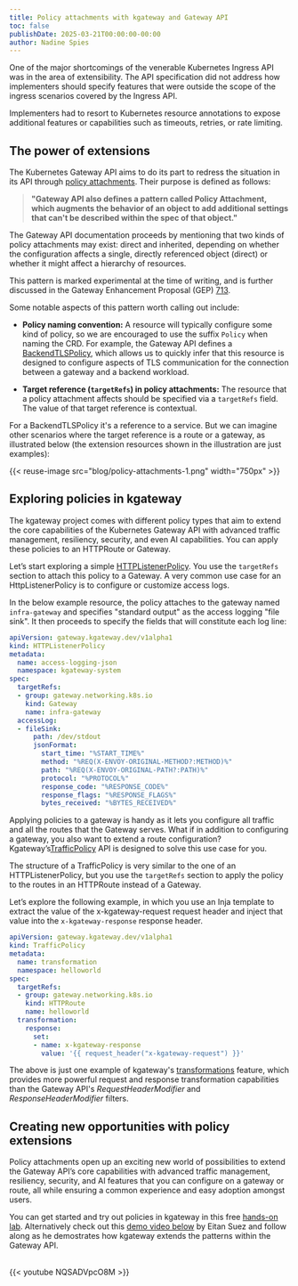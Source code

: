 ```yaml
---
title: Policy attachments with kgateway and Gateway API
toc: false
publishDate: 2025-03-21T00:00:00-00:00
author: Nadine Spies 
---
```


One of the major shortcomings of the venerable Kubernetes Ingress API was in the area of extensibility. The API specification did not address how implementers should specify features that were outside the scope of the ingress scenarios covered by the Ingress API.

Implementers had to resort to Kubernetes resource annotations to expose additional features or capabilities such as timeouts, retries, or rate limiting.

## The power of extensions

The Kubernetes Gateway API aims to do its part to redress the situation in its API through [policy attachments](https://gateway-api.sigs.k8s.io/reference/policy-attachment/). Their purpose is defined as follows: 

> **"Gateway API also defines a pattern called Policy Attachment, which augments the behavior of an object to add additional settings that can't be described within the spec of that object."**

The Gateway API documentation proceeds by mentioning that two kinds of policy attachments may exist: direct and inherited, depending on whether the configuration affects a single, directly referenced object (direct) or whether it might affect a hierarchy of resources.

This pattern is marked experimental at the time of writing, and is further discussed in the Gateway Enhancement Proposal (GEP) [713](https://gateway-api.sigs.k8s.io/geps/gep-713/).

Some notable aspects of this pattern worth calling out include:

- **Policy naming convention:** A resource will typically configure some kind of policy, so we are encouraged to use the suffix `Policy` when naming the CRD. For example, the Gateway API defines a [BackendTLSPolicy](https://gateway-api.sigs.k8s.io/api-types/backendtlspolicy/), which allows us to quickly infer that this resource is designed to configure aspects of TLS communication for the connection between a gateway and a backend workload.  

- **Target reference (`targetRefs`) in policy attachments:** The resource that a policy attachment affects should be specified via a `targetRefs` field. The value of that target reference is contextual. 

For a BackendTLSPolicy it's a reference to a service.  But we can imagine other scenarios where the target reference is a route or a gateway, as illustrated below (the extension resources shown in the illustration are just examples):

{{< reuse-image src="blog/policy-attachments-1.png" width="750px" >}}

## Exploring policies in kgateway

The kgateway project comes with different policy types that aim to extend the core capabilities of the Kubernetes Gateway API with advanced traffic management, resiliency, security, and even AI capabilities. You can apply these policies to an HTTPRoute or Gateway. 

Let’s start exploring a simple [HTTPListenerPolicy](https://kgateway.dev/docs/reference/api/#httplistenerpolicy). You use the `targetRefs` section to attach this policy to a Gateway. A very common use case for an HttpListenerPolicy is to configure or customize access logs. 

In the below example resource, the policy attaches to the gateway named `infra-gateway` and specifies "standard output" as the access logging "file sink". It then proceeds to specify the fields that will constitute each log line:

```yaml
apiVersion: gateway.kgateway.dev/v1alpha1
kind: HTTPListenerPolicy
metadata:
  name: access-logging-json
  namespace: kgateway-system
spec:
  targetRefs:
  - group: gateway.networking.k8s.io
    kind: Gateway
    name: infra-gateway
  accessLog:
  - fileSink:
      path: /dev/stdout
      jsonFormat:
        start_time: "%START_TIME%"
        method: "%REQ(X-ENVOY-ORIGINAL-METHOD?:METHOD)%"
        path: "%REQ(X-ENVOY-ORIGINAL-PATH?:PATH)%"
        protocol: "%PROTOCOL%"
        response_code: "%RESPONSE_CODE%"
        response_flags: "%RESPONSE_FLAGS%"
        bytes_received: "%BYTES_RECEIVED%"
```
Applying policies to a gateway is handy as it lets you configure all traffic and all the routes that the Gateway serves. What if in addition to configuring a gateway, you also want to extend a route configuration? Kgateway’s[TrafficPolicy](https://kgateway.dev/docs/reference/api/#trafficpolicy) API is designed to solve this use case for you.

The structure of a TrafficPolicy is very similar to the one of an HTTPListenerPolicy, but you use the `targetRefs` section to apply the policy to the routes in an HTTPRoute instead of a Gateway. 

Let’s explore the following example, in which you use an Inja template to extract the value of the x-kgateway-request request header and inject that value into the `x-kgateway-response` response header. 

```yaml
apiVersion: gateway.kgateway.dev/v1alpha1
kind: TrafficPolicy
metadata:
  name: transformation
  namespace: helloworld
spec:
  targetRefs: 
  - group: gateway.networking.k8s.io
    kind: HTTPRoute
    name: helloworld
  transformation:
    response:
      set:
      - name: x-kgateway-response
        value: '{{ request_header("x-kgateway-request") }}'
```
The above is just one example of kgateway's [transformations](https://kgateway.dev/docs/traffic-management/transformations/) feature, which provides more powerful request and response transformation capabilities than the Gateway API's *RequestHeaderModifier* and *ResponseHeaderModifier* filters.

## Creating new opportunities with policy extensions
Policy attachments open up an exciting new world of possibilities to extend the Gateway API’s core capabilities with advanced traffic management, resiliency, security, and AI features that you can configure on a gateway or route, all while ensuring a common experience and easy adoption amongst users.

You can get started and try out policies in kgateway in this free [hands-on lab](https://www.solo.io/resources/lab/understanding-kgateway-patterns-of-extensions). Alternatively check out this [demo video below](https://www.youtube.com/watch?v=NQSADVpcO8M) by Eitan Suez and follow along as he demostrates how kgateway extends the patterns within the Gateway API.

<br>
{{< youtube NQSADVpcO8M >}}



